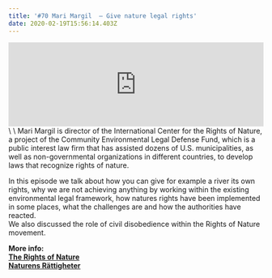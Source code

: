 ```yaml
---
title: '#70 Mari Margil  – Give nature legal rights'
date: 2020-02-19T15:56:14.403Z
---
```

<iframe width="100%" height="166" scrolling="no" frameborder="no" allow="autoplay" src="https://w.soundcloud.com/player/?url=https%3A//api.soundcloud.com/tracks/762617371&color=%23ff5500&auto_play=false&hide_related=false&show_comments=true&show_user=true&show_reposts=false&show_teaser=true"></iframe>\
\
Mari Margil  is director of the International Center for the Rights of Nature, a project of the Community Environmental Legal Defense Fund, which is a public interest law firm that has assisted dozens of U.S. municipalities, as well as non-governmental organizations in different countries, to develop laws that recognize rights of nature.

In this episode we talk about how you can give for example a river its own rights, why we are not achieving anything by working within the existing environmental legal framework, how natures rights have been implemented in some places, what the challenges are and how the authorities have reacted.\
We also discussed the role of civil disobedience within the Rights of Nature movement.

**More info:**\
**[The Rights of Nature](https://therightsofnature.org/)**\
**[Naturens Rättigheter](http://www.naturensrattigheter.se/)**
